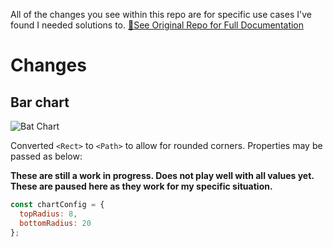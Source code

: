 All of the changes you see within this repo are for specific use cases I've found I needed solutions to.
[🐝See Original Repo for Full Documentation](https://github.com/indiespirit/react-native-chart-kit)

# Changes
## Bar chart

![Bat Chart](https://i.imgur.com/jVHEWiI.jpg)

Converted `<Rect>` to `<Path>` to allow for rounded corners. Properties may be passed as below:

**These are still a work in progress. Does not play well with all values yet. These are paused here as they work for my specific situation.**
```js
const chartConfig = {
  topRadius: 8,
  bottomRadius: 20
};
```
